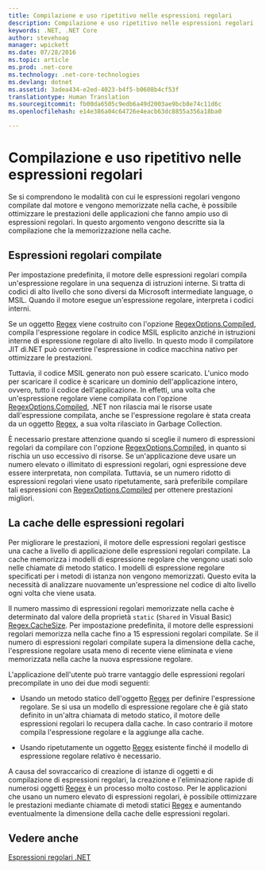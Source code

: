 ```yaml
---
title: Compilazione e uso ripetitivo nelle espressioni regolari
description: Compilazione e uso ripetitivo nelle espressioni regolari
keywords: .NET, .NET Core
author: stevehoag
manager: wpickett
ms.date: 07/28/2016
ms.topic: article
ms.prod: .net-core
ms.technology: .net-core-technologies
ms.devlang: dotnet
ms.assetid: 3adea434-e2ed-4023-b4f5-b0608b4cf53f
translationtype: Human Translation
ms.sourcegitcommit: fb00da6505c9edb6a49d2003ae9bcb8e74c11d6c
ms.openlocfilehash: e14e386a04c64726e4eacb63dc8855a356a18ba0

---
```


# <a name="compilation-and-reuse-in-regular-expressions"></a>Compilazione e uso ripetitivo nelle espressioni regolari

Se si comprendono le modalità con cui le espressioni regolari vengono compilate dal motore e vengono memorizzate nella cache, è possibile ottimizzare le prestazioni delle applicazioni che fanno ampio uso di espressioni regolari. In questo argomento vengono descritte sia la compilazione che la memorizzazione nella cache.

## <a name="compiled-regular-expressions"></a>Espressioni regolari compilate

Per impostazione predefinita, il motore delle espressioni regolari compila un'espressione regolare in una sequenza di istruzioni interne. Si tratta di codici di alto livello che sono diversi da Microsoft intermediate language, o MSIL. Quando il motore esegue un'espressione regolare, interpreta i codici interni.

Se un oggetto [Regex](xref:System.Text.RegularExpressions.Regex) viene costruito con l'opzione [RegexOptions.Compiled](xref:System.Text.RegularExpressions.RegexOptions.Compiled), compila l'espressione regolare in codice MSIL esplicito anziché in istruzioni interne di espressione regolare di alto livello. In questo modo il compilatore JIT di.NET può convertire l'espressione in codice macchina nativo per ottimizzare le prestazioni.

Tuttavia, il codice MSIL generato non può essere scaricato. L'unico modo per scaricare il codice è scaricare un dominio dell'applicazione intero, ovvero, tutto il codice dell'applicazione. In effetti, una volta che un'espressione regolare viene compilata con l'opzione [RegexOptions.Compiled](xref:System.Text.RegularExpressions.RegexOptions.Compiled), .NET non rilascia mai le risorse usate dall'espressione compilata, anche se l'espressione regolare è stata creata da un oggetto [Regex](xref:System.Text.RegularExpressions.Regex), a sua volta rilasciato in Garbage Collection.

È necessario prestare attenzione quando si sceglie il numero di espressioni regolari da compilare con l'opzione [RegexOptions.Compiled](xref:System.Text.RegularExpressions.RegexOptions.Compiled), in quanto si rischia un uso eccessivo di risorse. Se un'applicazione deve usare un numero elevato o illimitato di espressioni regolari, ogni espressione deve essere interpretata, non compilata. Tuttavia, se un numero ridotto di espressioni regolari viene usato ripetutamente, sarà preferibile compilare tali espressioni con [RegexOptions.Compiled](xref:System.Text.RegularExpressions.RegexOptions.Compiled) per ottenere prestazioni migliori. 

## <a name="the-regular-expressions-cache"></a>La cache delle espressioni regolari

Per migliorare le prestazioni, il motore delle espressioni regolari gestisce una cache a livello di applicazione delle espressioni regolari compilate. La cache memorizza i modelli di espressione regolare che vengono usati solo nelle chiamate di metodo statico. I modelli di espressione regolare specificati per i metodi di istanza non vengono memorizzati. Questo evita la necessità di analizzare nuovamente un'espressione nel codice di alto livello ogni volta che viene usata.

Il numero massimo di espressioni regolari memorizzate nella cache è determinato dal valore della proprietà `static` (`Shared` in Visual Basic) [Regex.CacheSize](xref:System.Text.RegularExpressions.Regex.CacheSize). Per impostazione predefinita, il motore delle espressioni regolari memorizza nella cache fino a 15 espressioni regolari compilate. Se il numero di espressioni regolari compilate supera la dimensione della cache, l'espressione regolare usata meno di recente viene eliminata e viene memorizzata nella cache la nuova espressione regolare. 

L'applicazione dell'utente può trarre vantaggio delle espressioni regolari precompilate in uno dei due modi seguenti:

* Usando un metodo statico dell'oggetto [Regex](xref:System.Text.RegularExpressions.Regex) per definire l'espressione regolare. Se si usa un modello di espressione regolare che è già stato definito in un'altra chiamata di metodo statico, il motore delle espressioni regolari lo recupera dalla cache. In caso contrario il motore compila l'espressione regolare e la aggiunge alla cache.

* Usando ripetutamente un oggetto [Regex](xref:System.Text.RegularExpressions.Regex) esistente finché il modello di espressione regolare relativo è necessario.


A causa del sovraccarico di creazione di istanze di oggetti e di compilazione di espressioni regolari, la creazione e l'eliminazione rapide di numerosi oggetti [Regex](xref:System.Text.RegularExpressions.Regex) è un processo molto costoso. Per le applicazioni che usano un numero elevato di espressioni regolari, è possibile ottimizzare le prestazioni mediante chiamate di metodi statici [Regex](xref:System.Text.RegularExpressions.Regex) e aumentando eventualmente la dimensione della cache delle espressioni regolari.

## <a name="see-also"></a>Vedere anche

[Espressioni regolari .NET](regular-expressions.md)




<!--HONumber=Nov16_HO3-->


